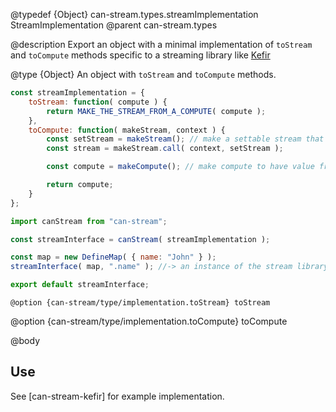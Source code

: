 @typedef {Object} can-stream.types.streamImplementation StreamImplementation
@parent can-stream.types

@description Export an object with a minimal implementation of `toStream` and `toCompute` methods specific to a streaming library like [Kefir](https://rpominov.github.io/kefir/)

@type {Object}
  An object with `toStream` and `toCompute` methods.

```js
const streamImplementation = {
	toStream: function( compute ) {
		return MAKE_THE_STREAM_FROM_A_COMPUTE( compute );
	},
	toCompute: function( makeStream, context ) {
		const setStream = makeStream(); // make a settable stream that is set when compute is set
		const stream = makeStream.call( context, setStream );

		const compute = makeCompute(); // make compute to have value from stream and set to setStream

		return compute;
	}
};

import canStream from "can-stream";

const streamInterface = canStream( streamImplementation );

const map = new DefineMap( { name: "John" } );
streamInterface( map, ".name" ); //-> an instance of the stream library.

export default streamInterface;
```

	@option {can-stream/type/implementation.toStream} toStream

  @option {can-stream/type/implementation.toCompute} toCompute

@body

## Use

See [can-stream-kefir] for example implementation.
